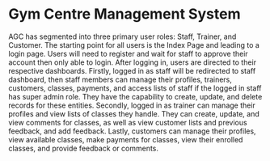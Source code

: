 # Gym Centre Management System

AGC has segmented into three primary user roles: Staff, Trainer, and Customer. The starting point for all users is the Index Page and leading to a login page. Users will need to register and wait for staff to approve their account then only able to login. After logging in, users are directed to their respective dashboards.
Firstly, logged in as staff will be redirected to staff dashboard, then staff members can manage their profiles, trainers, customers, classes, payments, and access lists of staff if the logged in staff has super admin role. They have the capability to create, update, and delete records for these entities.
Secondly, logged in as trainer can manage their profiles and view lists of classes they handle. They can create, update, and view comments for classes, as well as view customer lists and previous feedback, and add feedback.
Lastly, customers can manage their profiles, view available classes, make payments for classes, view their enrolled classes, and provide feedback or comments.
